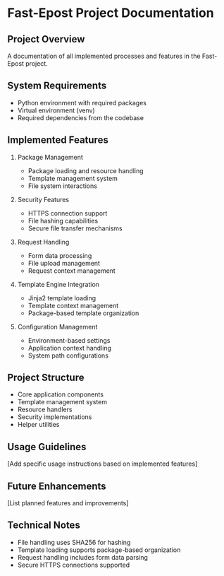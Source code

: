 
# Fast-Epost Project Documentation

## Project Overview
A documentation of all implemented processes and features in the Fast-Epost project.

## System Requirements
- Python environment with required packages
- Virtual environment (venv)
- Required dependencies from the codebase

## Implemented Features
1. Package Management
   - Package loading and resource handling
   - Template management system
   - File system interactions

2. Security Features
   - HTTPS connection support
   - File hashing capabilities
   - Secure file transfer mechanisms

3. Request Handling
   - Form data processing
   - File upload management
   - Request context management

4. Template Engine Integration
   - Jinja2 template loading
   - Template context management
   - Package-based template organization

5. Configuration Management
   - Environment-based settings
   - Application context handling
   - System path configurations

## Project Structure
- Core application components
- Template management system
- Resource handlers
- Security implementations
- Helper utilities

## Usage Guidelines
[Add specific usage instructions based on implemented features]

## Future Enhancements
[List planned features and improvements]

## Technical Notes
- File handling uses SHA256 for hashing
- Template loading supports package-based organization
- Request handling includes form data parsing
- Secure HTTPS connections supported
